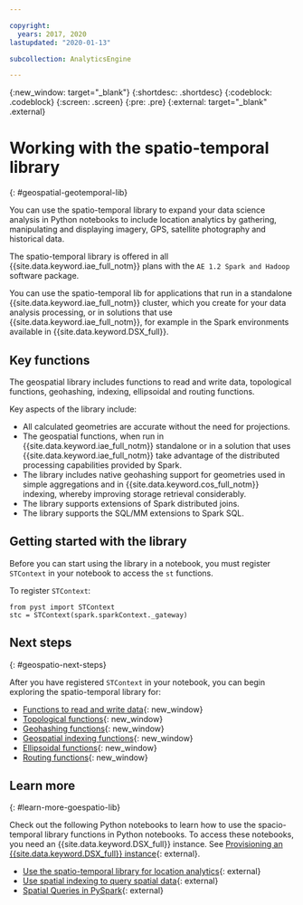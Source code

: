 ```yaml
---

copyright:
  years: 2017, 2020
lastupdated: "2020-01-13"

subcollection: AnalyticsEngine

---
```


<!-- Attribute definitions -->
{:new_window: target="_blank"}
{:shortdesc: .shortdesc}
{:codeblock: .codeblock}
{:screen: .screen}
{:pre: .pre}
{:external: target="_blank" .external}

# Working with the spatio-temporal library
{: #geospatial-geotemporal-lib}

You can use the spatio-temporal library to expand your data science analysis in Python notebooks to include location analytics by gathering, manipulating and displaying imagery, GPS, satellite photography and historical data.

The spatio-temporal library is offered in all {{site.data.keyword.iae_full_notm}} plans with the `AE 1.2 Spark and Hadoop` software package.

You can use the spatio-temporal lib for applications that run in a standalone {{site.data.keyword.iae_full_notm}} cluster, which you create for your data analysis processing, or in solutions that use {{site.data.keyword.iae_full_notm}}, for example in the Spark environments available in {{site.data.keyword.DSX_full}}.

## Key functions

The geospatial library includes functions to read and write data, topological functions, geohashing, indexing, ellipsoidal and routing functions.

Key aspects of the library include:
- All calculated geometries are accurate without the need for projections.
- The geospatial functions, when run in {{site.data.keyword.iae_full_notm}} standalone or in a solution that uses {{site.data.keyword.iae_full_notm}} take advantage of the distributed processing capabilities provided by Spark.
- The library includes native geohashing support for geometries used in simple aggregations and in {{site.data.keyword.cos_full_notm}}  indexing, whereby improving storage retrieval considerably.
- The library supports extensions of Spark distributed joins.
- The library supports the SQL/MM extensions to Spark SQL.

## Getting started with the library

Before you can start using the library in a notebook, you must register `STContext` in your notebook to access the `st` functions.

To register `STContext`:
```
from pyst import STContext
stc = STContext(spark.sparkContext._gateway)
```
## Next steps
{: #geospatio-next-steps}

After you have registered `STContext` in your notebook, you can begin exploring the spatio-temporal library for:

- [Functions to read and write data](/docs/AnalyticsEngine?topic=AnalyticsEngine-read-write-data){: new_window}
- [Topological functions](/docs/AnalyticsEngine?topic=AnalyticsEngine-topological-functions){: new_window}
- [Geohashing functions](/docs/AnalyticsEngine?topic=AnalyticsEngine-geohashing-functions){: new_window}
- [Geospatial indexing functions](/docs/AnalyticsEngine?topic=AnalyticsEngine-spatial-indexing-functions){: new_window}
- [Ellipsoidal functions](/docs/AnalyticsEngine?topic=AnalyticsEngine-ellipsoidal-metrics){: new_window}
- [Routing functions](/docs/AnalyticsEngine?topic=AnalyticsEngine-routing-functions){: new_window}

## Learn more
{: #learn-more-goespatio-lib}

Check out the following Python notebooks to learn how to use the spacio-temporal library functions in Python notebooks. To access these notebooks, you need an {{site.data.keyword.DSX_full}} instance. See [Provisioning an {{site.data.keyword.DSX_full}} instance](https://cloud.ibm.com/catalog/services/watson-studio){: external}.

- [Use the spatio-temporal library for location analytics](https://dataplatform.cloud.ibm.com/exchange/public/entry/view/92c6ab6ea922d1da6a2cc9496a277005){: external}
- [Use spatial indexing to query spatial data](https://dataplatform.cloud.ibm.com/exchange/public/entry/view/a7432f0c29c5bda2fb42749f3628d981){: external}
- [Spatial Queries in PySpark](https://dataplatform.cloud.ibm.com/exchange/public/entry/view/27ecffa80bd3a386fffca1d8d1256ba7){: external}  
